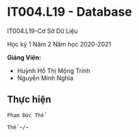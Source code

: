 # IT004.L19 - Database

IT004.L19-Cơ Sở Dữ Liệu

Học kỳ 1 Năm 2 Năm học 2020-2021

**Giảng Viên:** 
- Huỳnh Hồ Thị Mộng Trinh
- Nguyễn Minh Nghĩa

## Thực hiện

```
Phạm Đức Thể

Thể ~/~
```

